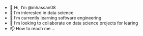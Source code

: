 - 👋 Hi, I’m @mhassan08
- 👀 I’m interested in data science
- 🌱 I’m currently learning software engineering
- 💞️ I’m looking to collaborate on data science projects for learing
- 📫 How to reach me ...

<!---
mhassan08/mhassan08 is a ✨ special ✨ repository because its `README.md` (this file) appears on your GitHub profile.
You can click the Preview link to take a look at your changes.
--->
